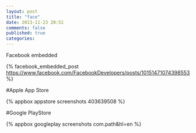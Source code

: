 ```yaml
---
layout: post
title: "face"
date: 2013-11-23 20:51
comments: false
published: true
categories: 
---
```


Facebook embedded

{% facebook_embedded_post https://www.facebook.com/FacebookDevelopers/posts/10151471074398553 %}


#Apple App Store

{% appbox appstore screenshots 403639508 %}

#Google PlayStore

{% appbox googleplay screenshots com.path&hl=en %}


